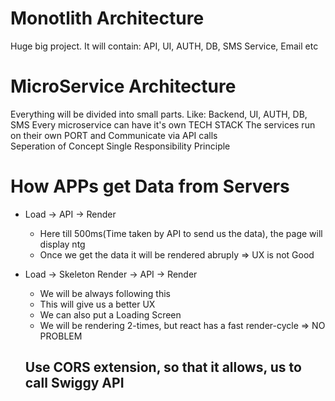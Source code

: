 # Monotlith Architecture
Huge big project. 
It will contain: API, UI, AUTH, DB, SMS Service, Email etc

# MicroService Architecture
Everything will be divided into small parts.
Like: Backend, UI, AUTH, DB, SMS
Every microservice can have it's own TECH STACK
The services run on their own PORT and Communicate via API calls  
Seperation of Concept
Single Responsibility Principle

# How APPs get Data from Servers
-   Load -> API -> Render
    -   Here till 500ms(Time taken by API to send us the data), the page will display ntg
    -   Once we get the data it will be rendered abruply => UX is not Good

-   Load -> Skeleton Render -> API -> Render
    -   We will be always following this
    -   This will give us a better UX 
    -   We can also put a Loading Screen
    -   We will be rendering 2-times, but react has a fast render-cycle => NO PROBLEM


    ## Use CORS extension, so that it allows, us to call Swiggy API